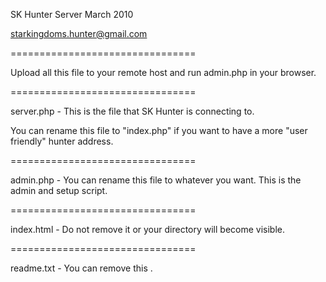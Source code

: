 SK Hunter Server March 2010

starkingdoms.hunter@gmail.com


================================


Upload all this file to your remote host and run admin.php in your browser. 

================================



server.php - This is the file that SK Hunter is connecting to.

You can rename this file to "index.php" if you want to have a more "user friendly" hunter address.

================================





admin.php - You can rename this file to whatever you want.
This is the admin and setup script.



================================


index.html - Do not remove it or your directory will become visible.

================================




readme.txt - You can remove this .
